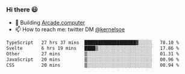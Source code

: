 ### Hi there 😃

- 🔨 Building [Arcade.computer](https://arcade.computer)
- 📫 How to reach me: twitter DM [@kernelsoe](https://twitter.com/kernelsoe)

<!--START_SECTION:waka-->

```txt
TypeScript   27 hrs 37 mins  ███████████████████▓░░░░░   78.10 %
Svelte       6 hrs 19 mins   ████▒░░░░░░░░░░░░░░░░░░░░   17.86 %
Other        27 mins         ▒░░░░░░░░░░░░░░░░░░░░░░░░   01.31 %
JavaScript   20 mins         ▒░░░░░░░░░░░░░░░░░░░░░░░░   00.96 %
CSS          20 mins         ▒░░░░░░░░░░░░░░░░░░░░░░░░   00.94 %
```

<!--END_SECTION:waka-->
